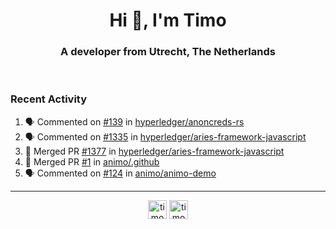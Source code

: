 <h1 align="center">Hi 👋, I'm Timo</h1>
<h3 align="center">A developer from Utrecht, The Netherlands</h3>
<br/>
<!-- https://github.com/rahuldkjain/github-profile-readme-generator --!>

<!--  <p align="left"><img src="https://github-readme-stats.vercel.app/api?username=timoglastra&show_icons=true&count_private=true&" alt="timoglastra" /></p> --!>

<!--
Github language stats
<p align="left"><img src="https://github-readme-stats.vercel.app/api/top-langs/?username=timoglastra&layout=compact" alt="timoglastra" /><p>
-->

<!-- Codestats language stats -->
<!-- <p align="left"><img src="https://codestats-readme.vercel.app/api/top-langs/?username=timoglastra&layout=compact&language_count=12" alt="timoglastra" /><p>    --!>
  
<h3>Recent Activity</h3>

<!--START_SECTION:activity-->
1. 🗣 Commented on [#139](https://github.com/hyperledger/anoncreds-rs/issues/139) in [hyperledger/anoncreds-rs](https://github.com/hyperledger/anoncreds-rs)
2. 🗣 Commented on [#1335](https://github.com/hyperledger/aries-framework-javascript/issues/1335) in [hyperledger/aries-framework-javascript](https://github.com/hyperledger/aries-framework-javascript)
3. 🎉 Merged PR [#1377](https://github.com/hyperledger/aries-framework-javascript/pull/1377) in [hyperledger/aries-framework-javascript](https://github.com/hyperledger/aries-framework-javascript)
4. 🎉 Merged PR [#1](https://github.com/animo/.github/pull/1) in [animo/.github](https://github.com/animo/.github)
5. 🗣 Commented on [#124](https://github.com/animo/animo-demo/issues/124) in [animo/animo-demo](https://github.com/animo/animo-demo)
<!--END_SECTION:activity-->

---

<p align="center">
<a href="https://twitter.com/timoglastra" target="blank"><img align="center" src="https://cdn.jsdelivr.net/npm/simple-icons@3.0.1/icons/twitter.svg" alt="timoglastra" height="30" width="30" /></a>
<a href="https://linkedin.com/in/timoglastra" target="blank"><img align="center" src="https://cdn.jsdelivr.net/npm/simple-icons@3.0.1/icons/linkedin.svg" alt="timoglastra" height="30" width="30" /></a>
</p>




